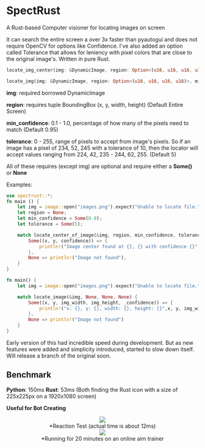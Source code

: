 # SpectRust
A Rust-based Computer visioner for locating images on screen

It can search the entire screen a over 3x faster than pyautogui and does not require OpenCV for options like Confidence. I've also added an option called Tolerance that allows for leniency with pixel colors that are close to the original image's. Written in pure Rust.
```rust
locate_img_center(img: &DynamicImage, region: Option<(u16, u16, u16, u16)>, min_confidence: Option<f32>, tolerance: Option<u8>) -> Option<(u32, u32, f32)>)
```
```rust
locate_img(img: &DynamicImage, region: Option<(u16, u16, u16, u16)>, min_confidence: Option<f32>, tolerance: Option<u8>) 
```
**img**: required borrowed DynamicImage

**region**: requires tuple BoundingBox (x, y, width, height) (Default Entire Screen)

**min_confidence**: 0.1 - 1.0, percentage of how many of the pixels need to match (Default 0.95)

**tolerance**: 0 - 255, range of pixels to accept from image's pixels. So if an image has a pixel of 234, 52, 245 with a tolerance of 10, then the locator will accept values ranging from 224, 42, 235 - 244, 62, 255. (Default 5)


All of these requires (except img) are optional and require either a **Some()** or **None**

Examples:
```rust
use spectrust::*;
fn main () {
    let img = image::open("images.png").expect("Unable to locate file.");
    let region = None;
    let min_confidence = Some(0.8);
    let tolerance = Some(5);

    match locate_center_of_image(&img, region, min_confidence, tolerance) {
        Some((x, y, confidence)) => {
            println!("Image center found at {}, {} with confidence {}", x, y, confidence);
        },
        None => println!("Image not found"),
    }
}
```
```rust
fn main() {
    let img = image::open("images.png").expect("Unable to locate file.");

    match locate_image(&img, None, None, None) {
        Some((x, y, img_width, img_height, _confidence)) => {
            println!("x: {}, y: {}, width: {}, height: {}",x, y, img_width, img_height)
        },
        None => println!("Image not found")
    }
}
```
Early version of this had incredible speed during development.  But as new features were added and simplicity introduced, started to slow down itself. Will release a branch of the original soon.

Benchmark
--------
**Python**: 150ms
**Rust**: 53ms
(Both finding the Rust icon with a size of 225x225px on a 1920x1080 screen)

**Useful for Bot Creating**
<div align="center">
    <div>
    <a href="https://s11.gifyu.com/images/SWCfO.gif">
        <img src="https://s11.gifyu.com/images/SWCfO.gif">
    </a>
    <div>
        *Reaction Test (actual time is about 12ms)
    </div>
    <div>
    <a href="https://i.ibb.co/5hndWVg/Clicker-Game-REsults.png">
      <img src="https://i.ibb.co/5hndWVg/Clicker-Game-REsults.png">
    </a>
    </div>
    <div>
        *Running for 20 minutes on an online aim trainer
    </div>
</div>
